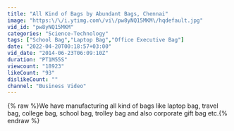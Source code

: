 ```yaml
---
title: "All Kind of Bags by Abundant Bags, Chennai"
image: "https:\/\/i.ytimg.com\/vi\/pw8yNQ15MKM\/hqdefault.jpg"
vid_id: "pw8yNQ15MKM"
categories: "Science-Technology"
tags: ["School Bag","Laptop Bag","Office Executive Bag"]
date: "2022-04-20T00:18:57+03:00"
vid_date: "2014-06-23T06:09:10Z"
duration: "PT1M55S"
viewcount: "18923"
likeCount: "93"
dislikeCount: ""
channel: "Business Video"
---
```

{% raw %}We have manufacturing all kind of bags like laptop bag, travel bag, college bag, school bag, trolley bag and also corporate gift bag etc.{% endraw %}
